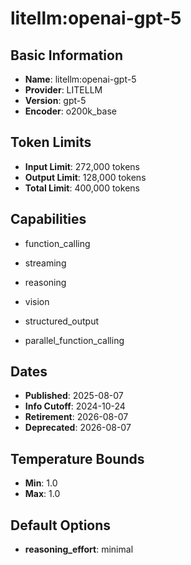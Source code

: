 # litellm:openai-gpt-5

## Basic Information
- **Name**: litellm:openai-gpt-5
- **Provider**: LITELLM
- **Version**: gpt-5
- **Encoder**: o200k_base

## Token Limits
- **Input Limit**: 272,000 tokens
- **Output Limit**: 128,000 tokens
- **Total Limit**: 400,000 tokens

## Capabilities


- function_calling

- streaming

- reasoning

- vision

- structured_output

- parallel_function_calling



## Dates
- **Published**: 2025-08-07
- **Info Cutoff**: 2024-10-24
- **Retirement**: 2026-08-07
- **Deprecated**: 2026-08-07

## Temperature Bounds

- **Min**: 1.0
- **Max**: 1.0



## Default Options

- **reasoning_effort**: minimal



